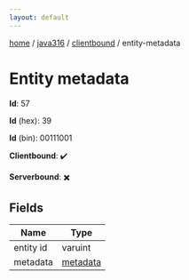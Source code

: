 ```yaml
---
layout: default
---
```


[home](/)  /  [java316](/protocol/java316)  /  [clientbound](/protocol/java316/clientbound)  /  entity-metadata

# Entity metadata

**Id**: 57

**Id** (hex): 39

**Id** (bin): 00111001

**Clientbound**: ✔️

**Serverbound**: ✖️

## Fields

Name | Type
---|---
entity id | varuint
metadata | [metadata](/protocol/java316/metadata)

